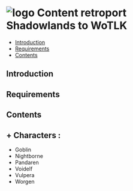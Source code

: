 # ![logo](https://dream-eden.eu/download/img/WS.png) Content retroport Shadowlands to WoTLK

* [Introduction](#introduction)
* [Requirements](#requirements)
* [Contents](#contents)

## Introduction

## Requirements

## Contents

## + Characters :
+ Goblin
+ Nightborne
+ Pandaren
+ Voidelf
+ Vulpera
+ Worgen